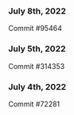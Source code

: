 ### July 8th, 2022

Commit #95464

### July 5th, 2022

Commit #314353


### July 4th, 2022

Commit #72281
